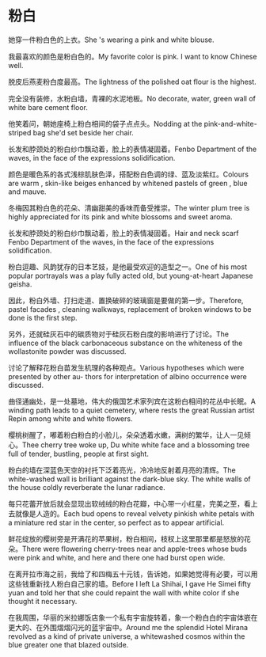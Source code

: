 # 粉白

<p><span class="chinese">她穿一件粉白色的上衣。</span><span class="english">She 's wearing a pink and white blouse.</span></p>

<p><span class="chinese">我最喜欢的颜色是粉白色的。</span><span class="english">My favorite color is pink. I want to know Chinese well.</span></p>

<p><span class="chinese">脱皮后燕麦粉白度最高。</span><span class="english">The lightness of the polished oat flour is the highest.</span></p>

<p><span class="chinese">完全没有装修，水粉白墙，青裸的水泥地板。</span><span class="english">No decorate, water, green wall of white bare cement floor.</span></p>

<p><span class="chinese">他笑着问，朝她座椅上粉白相间的袋子点点头。</span><span class="english">Nodding at the pink-and-white-striped bag she'd set beside her chair.</span></p>

<p><span class="chinese">长发和脖颈处的粉白纱巾飘动着，脸上的表情凝固着。</span><span class="english">Fenbo Department of the waves, in the face of the expressions solidification.</span></p>

<p><span class="chinese">颜色是暖色系的各式浅棕肌肤色泽，搭配粉白色调的绿、蓝及淡紫红。</span><span class="english">Colours are warm , skin-like beiges enhanced by whitened pastels of green , blue and mauve.</span></p>

<p><span class="chinese">冬梅因其粉白色的花朵、清幽甜美的香味而备受推崇。</span><span class="english">The winter plum tree is highly appreciated for its pink and white blossoms and sweet aroma.</span></p>

<p><span class="chinese">长发和脖颈处的粉白纱巾飘动着，脸上的表情凝固着。</span><span class="english">Hair and neck scarf Fenbo Department of the waves, in the face of the expressions solidification.</span></p>

<p><span class="chinese">粉白逗趣、风韵犹存的日本艺妓，是他最受欢迎的造型之一。</span><span class="english">One of his most popular portrayals was a play fully acted old, but young-at-heart Japanese geisha.</span></p>

<p><span class="chinese">因此，粉白外墙、打扫走道、置换破碎的玻璃窗是要做的第一步。</span><span class="english">Therefore, pastel facades , cleaning walkways, replacement of broken windows to be done is the first step.</span></p>

<p><span class="chinese">另外，还就硅灰石中的碳质物对于硅灰石粉白度的影响进行了讨论。</span><span class="english">The influence of the black carbonaceous substance on the whiteness of the wollastonite powder was discussed.</span></p>

<p><span class="chinese">讨论了解释花粉白苗发生机理的各种观点。</span><span class="english">Various hypotheses which were presented by other au- thors for interpretation of albino occurrence were discussed.</span></p>

<p><span class="chinese">曲径通幽处，是一处墓地，伟大的俄国艺术家列宾在这粉白相间的花丛中长眠。</span><span class="english">A winding path leads to a quiet cemetery, where rests the great Russian artist Repin among white and white flowers.</span></p>

<p><span class="chinese">樱桃树醒了，嘟着粉白粉白的小脸儿，朵朵透着水嫩，满树的繁华，让人一见倾心。</span><span class="english">Thee cherry tree woke up, Du white white face and a blossoming tree full of tender, bustling, people at first sight.</span></p>

<p><span class="chinese">粉白的墙在深蓝色天空的衬托下泛着亮光，冷冷地反射着月亮的清辉。</span><span class="english">The white-washed wall is brilliant against the dark-blue sky. The white walls of the house coldly reverberate the lunar radiance.</span></p>

<p><span class="chinese">每只花蕾开放后就会显现出软绒绒的粉白花瓣，中心带一小红星，完美之至，看上去就像是人造的。</span><span class="english">Each bud opens to reveal velvety pinkish white petals with a miniature red star in the center, so perfect as to appear artificial.</span></p>

<p><span class="chinese">鲜花绽放的樱树旁是开满花的苹果树，粉白相间，枝杈上这里那里都是怒放的花朵。</span><span class="english">There were flowering cherry-trees near and apple-trees whose buds were pink and white, and here and there one had burst open wide.</span></p>

<p><span class="chinese">在离开拉市海之前，我给了和四梅五十元钱，告诉她，如果她觉得有必要，可以用这些钱重新找人粉白自己家的墙。</span><span class="english">Before I left La Shihai, I gave He Simei fifty yuan and told her that she could repaint the wall with white color if she thought it necessary.</span></p>

<p><span class="chinese">在我周围，华丽的米拉娜饭店象一个私有宇宙旋转着，象一个粉白白的宇宙体嵌在更大的、在外围熠熠闪光的蓝宇宙中。</span><span class="english">Around me the splendid Hotel Mirana revolved as a kind of private universe, a whitewashed cosmos within the blue greater one that blazed outside.</span></p>

